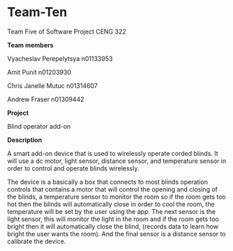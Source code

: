 # Team-Ten
Team Five of Software Project CENG 322

**Team members**

Vyacheslav Perepelytsya n01133953

Amit Punit n01203930

Chris Janelle Mutuc n01314607

Andrew Fraser n01309442

**Project**

Blind operator add-on

**Description**

A smart add-on device that is used to wirelessly operate corded blinds.
It will use a dc motor, light sensor, distance sensor, and temperature sensor in order to control and operate blinds wirelessly.

The device is a basically a box that connects to most blinds operation controls that contains a motor that will control the 
opening and closing of the blinds, a temperature sensor to monitor the room so if the room gets too hot then the blinds will 
automatically close in order to cool the room, the temperature will be set by the user using the app. The next sensor is the 
light sensor, this will monitor the light in the room and if the room gets too bright then it will automatically close the blind, 
(records data to learn how bright the user wants the room). And the final sensor is a distance sensor to calibrate the device. 